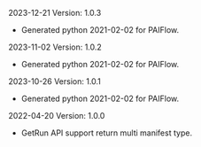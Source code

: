 2023-12-21 Version: 1.0.3
- Generated python 2021-02-02 for PAIFlow.

2023-11-02 Version: 1.0.2
- Generated python 2021-02-02 for PAIFlow.

2023-10-26 Version: 1.0.1
- Generated python 2021-02-02 for PAIFlow.

2022-04-20 Version: 1.0.0
- GetRun API support return multi manifest type.

